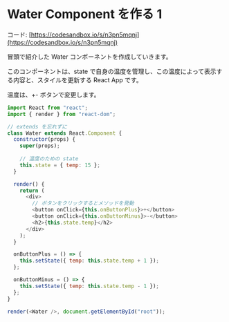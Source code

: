 # Water Component を作る 1

コード: [https://codesandbox.io/s/n3pn5mqnj](https://codesandbox.io/s/n3pn5mqnj)

冒頭で紹介した Water コンポーネントを作成していきます。

このコンポーネントは、state で自身の温度を管理し、この温度によって表示する内容と、スタイルを更新する React App です。

温度は、+- ボタンで変更します。

```js
import React from "react";
import { render } from "react-dom";

// extends を忘れずに
class Water extends React.Component {
  constructor(props) {
    super(props);
    
    // 温度のための state 
    this.state = { temp: 15 };
  }

  render() {
    return (
      <div>
        // ボタンをクリックするとメソッドを発動
        <button onClick={this.onButtonPlus}>+</button>
        <button onClick={this.onButtonMinus}>-</button>
        <h2>{this.state.temp}</h2>
      </div>
    );
  }

  onButtonPlus = () => {
    this.setState({ temp: this.state.temp + 1 });
  };

  onButtonMinus = () => {
    this.setState({ temp: this.state.temp - 1 });
  };
}

render(<Water />, document.getElementById("root"));

```